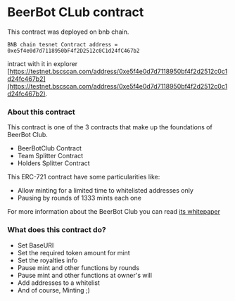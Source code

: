 # BeerBot CLub contract

This contract was deployed on bnb chain.
```
BNB chain tesnet Contract address = 0xe5f4e0d7d7118950bF4f2D2512c0C1d24fC467b2
```
intract with it in explorer [https://testnet.bscscan.com/address/0xe5f4e0d7d7118950bf4f2d2512c0c1d24fc467b2](https://testnet.bscscan.com/address/0xe5f4e0d7d7118950bf4f2d2512c0c1d24fc467b2).

### About this contract

This contract is one of the 3 contracts that make up the foundations of BeerBot Club.

- BeerBotClub Contract
- Team Splitter Contract
- Holders Splitter Contract

This ERC-721 contract have some particularities like: 

- Allow minting for a limited time to whitelisted addresses only
- Pausing by rounds of 1333 mints each one

For more information about the BeerBot Club you can read [its whitepaper](https://beerbot.club/WhitepaperBeerBotClub.pdf)

### What does this contract do?
- Set BaseURI
- Set the required token amount for mint
- Set the royalties info
- Pause mint and other functions by rounds
- Pause mint and other functions at owner's will
- Add addresses to a whitelist
- And of course, Minting ;)